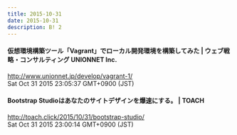 ```yaml
---
title: 2015-10-31
date: 2015-10-31
description: B! 2
---
```


#### 仮想環境構築ツール「Vagrant」でローカル開発環境を構築してみた | ウェブ戦略・コンサルティング UNIONNET Inc.
http://www.unionnet.jp/develop/vagrant-1/<br>
Sat Oct 31 2015 23:05:37 GMT+0900 (JST)<br>


#### Bootstrap Studioはあなたのサイトデザインを爆速にする。 | TOACH
http://toach.click/2015/10/31/bootstrap-studio/<br>
Sat Oct 31 2015 23:00:14 GMT+0900 (JST)<br>


